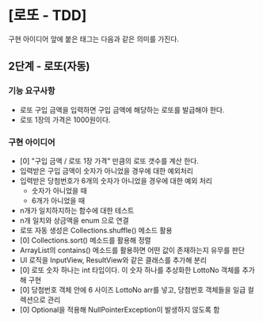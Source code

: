 # [로또 - TDD]

구현 아이디어 앞에 붙은 태그는 다음과 같은 의미를 가진다.

## 2단계 - 로또(자동)

### 기능 요구사항

- 로또 구입 금액을 입력하면 구입 금액에 해당하는 로또를 발급해야 한다.
- 로또 1장의 가격은 1000원이다.

### 구현 아이디어

- [0] "구입 금액 / 로또 1장 가격" 만큼의 로또 갯수를 계산 한다.
- 입력받은 구입 금액이 숫자가 아니었을 경우에 대한 예외처리
- 입력받은 당첨번호가 6개의 숫자가 아니었을 경우에 대한 예외 처리
  - 숫자가 아니었을 때
  - 6개가 아니었을 때
- n개가 일치하지하는 함수에 대한 테스트
- n개 일치와 상금액을 enum 으로 연결
- 로또 자동 생성은 Collections.shuffle() 메소드 활용
- [0] Collections.sort() 메소드를 활용해 정렬
- ArrayList의 contains() 메소드를 활용하면 어떤 값이 존재하는지 유무를 판단
- UI 로직을 InputView, ResultView와 같은 클래스를 추가해 분리
- [0] 로또 숫자 하나는 int 타입이다. 이 숫자 하나를 추상화한 LottoNo 객체를 추가해 구현
- [0] 당첨번호 객체 안에 6 사이즈 LottoNo arr를 넣고, 당첨번호 객체들을 일급 컬렉션으로 관리
- [0] Optional을 적용해 NullPointerException이 발생하지 않도록 함
